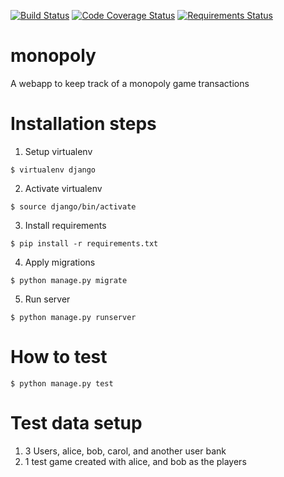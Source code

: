 [![Build Status](https://travis-ci.org/anirudh-acharya/monopoly.png?branch=master)](https://travis-ci.org/anirudh-acharya/monopoly)
[![Code Coverage Status](http://codecov.io/github/anirudh-acharya/monopoly/coverage.svg?branch=master)](http://codecov.io/github/anirudh-acharya/monopoly?branch=master)
[![Requirements Status](https://requires.io/github/anirudh-acharya/monopoly/requirements.svg?branch=master)](https://requires.io/github/anirudh-acharya/monopoly/requirements/?branch=master)

# monopoly
A webapp to keep track of a monopoly game transactions

# Installation steps
1. Setup virtualenv
```
$ virtualenv django
```
2. Activate virtualenv
```
$ source django/bin/activate
```
3. Install requirements
```
$ pip install -r requirements.txt
```
4. Apply migrations
```
$ python manage.py migrate
```
5. Run server
```
$ python manage.py runserver
```

# How to test
```
$ python manage.py test
```

# Test data setup
1. 3 Users, alice, bob, carol, and another user bank
2. 1 test game created with alice, and bob as the players


